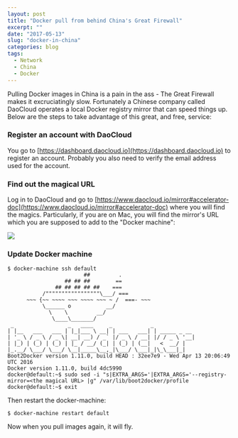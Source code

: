 ```yaml
---
layout: post
title: "Docker pull from behind China's Great Firewall"
excerpt: ""
date: "2017-05-13"
slug: "docker-in-china"
categories: blog
tags:
  - Network
  - China
  - Docker
---
```

Pulling Docker images in China is a pain in the ass - The Great Firewall makes it excruciatingly slow. Fortunately a Chinese company called DaoCloud operates a local Docker registry mirror that can speed things up. Below are the steps to take advantage of this great, and free, service:

### Register an account with DaoCloud
You go to [https://dashboard.daocloud.io](https://dashboard.daocloud.io) to register an account. Probably you also need to verify the email address used for the account.

### Find out the magical URL
Log in to DaoCloud and go to [https://www.daocloud.io/mirror#accelerator-doc](https://www.daocloud.io/mirror#accelerator-doc) where you will find the magics. Particularly, if you are on Mac, you will find the mirror's URL which you are supposed to add to the "Docker machine":

![](../../images/DaoCloud.png?raw=true)

### Update Docker machine

```
$ docker-machine ssh default
                        ##         .
                  ## ## ##        ==
               ## ## ## ## ##    ===
           /"""""""""""""""""\___/ ===
      ~~~ {~~ ~~~~ ~~~ ~~~~ ~~~ ~ /  ===- ~~~
           \______ o           __/
             \    \         __/
              \____\_______/
 _                 _   ____     _            _
| |__   ___   ___ | |_|___ \ __| | ___   ___| | _____ _ __
| '_ \ / _ \ / _ \| __| __) / _` |/ _ \ / __| |/ / _ \ '__|
| |_) | (_) | (_) | |_ / __/ (_| | (_) | (__|   <  __/ |
|_.__/ \___/ \___/ \__|_____\__,_|\___/ \___|_|\_\___|_|
Boot2Docker version 1.11.0, build HEAD : 32ee7e9 - Wed Apr 13 20:06:49 UTC 2016
Docker version 1.11.0, build 4dc5990
docker@default:~$ sudo sed -i "s|EXTRA_ARGS='|EXTRA_ARGS='--registry-mirror=<the magical URL> |g" /var/lib/boot2docker/profile
docker@default:~$ exit
```

Then restart the docker-machine:

```
$ docker-machine restart default
```

Now when you pull images again, it will fly.